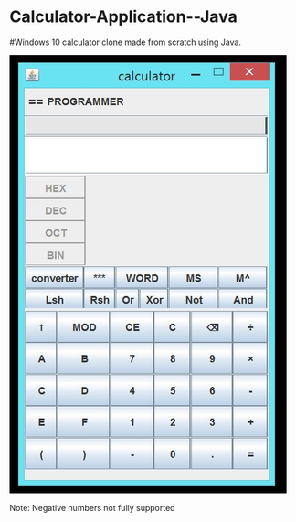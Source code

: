 # Calculator-Application--Java

#Windows 10 calculator clone made from scratch using Java.

![Calculator App](https://github.com/GothamCty/Calculator-Application---Java/blob/master/Test.JPG)

Note: Negative numbers not fully supported

